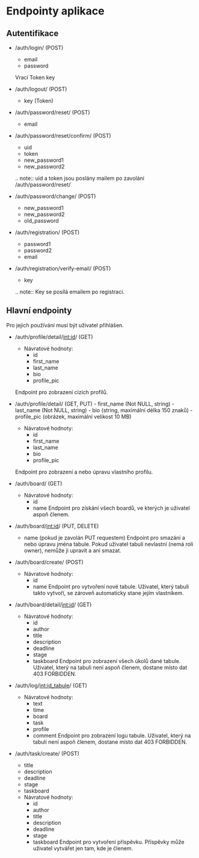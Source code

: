 Endpointy aplikace
=============

Autentifikace
-----

- /auth/login/ (POST)

    - email
    - password

    Vrací Token key

- /auth/logout/ (POST)

    - key (Token)

- /auth/password/reset/ (POST)

    - email

- /auth/password/reset/confirm/ (POST)

    - uid
    - token
    - new_password1
    - new_password2

    .. note:: uid a token jsou poslány mailem po zavolání /auth/password/reset/

- /auth/password/change/ (POST)

    - new_password1
    - new_password2
    - old_password


- /auth/registration/ (POST)

    - password1
    - password2
    - email

- /auth/registration/verify-email/ (POST)

    - key

    .. note:: Key se posílá emailem po registraci.



Hlavní endpointy
---------------------------
Pro jejich používání musí být uživatel přihlášen.

- /auth/profile/detail/<int:id>/ (GET)
    
   - Návratové hodnoty:
      - id
      - first_name
      - last_name
      - bio
      - profile_pic

  Endpoint pro zobrazení cizích profilů.
  
  
- /auth/profile/detail/ (GET, PUT)
      - first_name (Not NULL, string)
      - last_name  (Not NULL, string)
      - bio (string, maximální délka 150 znaků)
      - profile_pic (obrázek, maximální velikost 10 MB)
   
   - Návratové hodnoty:
      - id
      - first_name
      - last_name
      - bio
      - profile_pic
      
   Endpoint pro zobrazení a nebo úpravu vlastního profilu.


- /auth/board/ (GET)
   - Návratové hodnoty:
      - id
      - name
   Endpoint pro získání všech boardů, ve kterých je uživatel aspoň členem.
   
- /auth/board/<int:id>/ (PUT, DELETE)
    - name (pokud je zavolán PUT requestem)
    Endpoint pro smazání a nebo úpravu jména tabule. Pokud uživatel tabuli nevlastní (nemá roli owner), nemůže ji upravit a ani smazat.

- /auth/board/create/ (POST)
    - Návratové hodnoty:
      - id
      - name
    Endpoint pro vytvoření nové tabule. Uživatel, který tabuli takto vytvoří, se zároveň automaticky stane jejím vlastníkem.
    
- /auth/board/detail/<int:id>/ (GET)
    - Návratové hodnoty:
        - id
        - author
        - title
        - description
        - deadline
        - stage
        - taskboard
   Endpoint pro zobrazení všech úkolů dané tabule. Uživatel, který na tabuli není aspoň členem, dostane místo dat 403 FORBIDDEN.
   

- /auth/log/<int:id_tabule>/ (GET)
    - Návratové hodnoty:
        - text
        - time
        - board
        - task
        - profile
        - comment
    Endpoint pro zobrazení logu tabule. Uživatel, který na tabuli není aspoň členem, dostane místo dat 403 FORBIDDEN.
    
- /auth/task/create/ (POST)
    - title 
    - description
    - deadline
    - stage
    - taskboard
    - Návratové hodnoty:
        - id
        - author
        - title 
        - description
        - deadline
        - stage
        - taskboard
    Endpoint pro vytvoření příspěvku. Příspěvky může uživatel vytvářet jen tam, kde je členem.
